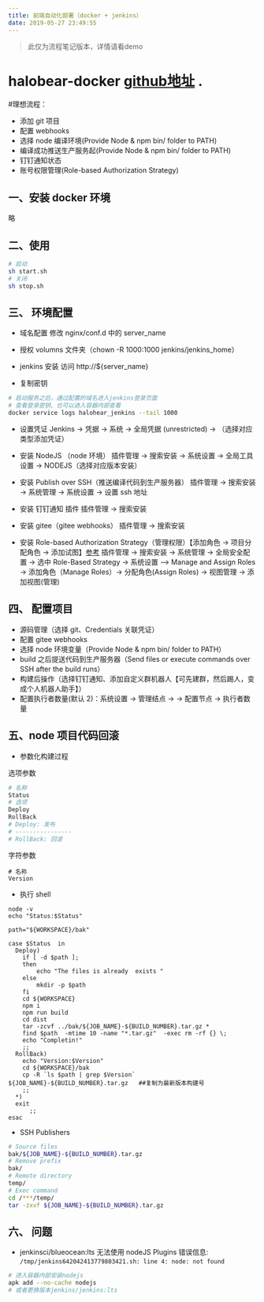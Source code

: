 ```yaml
---
title: 前端自动化部署（docker + jenkins）
date: 2019-05-27 23:49:55
---
```

> 此仅为流程笔记版本，详情请看demo
# halobear-docker [github地址](https://github.com/kuan1/test-docker-jenkins) . 
#理想流程：
- 添加 git 项目
- 配置 webhooks
- 选择 node 编译环境(Provide Node & npm bin/ folder to PATH)
- 编译成功推送生产服务起(Provide Node & npm bin/ folder to PATH)
- 钉钉通知状态
- 账号权限管理(Role-based Authorization Strategy)

## 一、安装 docker 环境

略

## 二、使用

```bash
# 启动
sh start.sh
# 关闭
sh stop.sh
```

## 三、 环境配置

- 域名配置
  修改 nginx/conf.d 中的 server_name

- 授权 volumns 文件夹（chown -R 1000:1000 jenkins/jenkins_home）

- jenkins 安装 访问 http://${server_name}

- 复制密钥

```bash
# 启动服务之后，通过配置的域名进入jenkins登录页面
# 查看登录密钥、也可以进入容器内部查看
docker service logs halohear_jenkins --tail 1000
```

- 设置凭证
  Jenkins -> 凭据 -> 系统 -> 全局凭据 (unrestricted) -> （选择对应类型添加凭证）

- 安装 NodeJS （node 环境）
  插件管理 -> 搜索安装 ->
  系统设置 -> 全局工具设置 -> NODEJS（选择对应版本安装）

- 安装 Publish over SSH（推送编译代码到生产服务器）
  插件管理 -> 搜索安装 ->
  系统管理 -> 系统设置 -> 设置 ssh 地址

- 安装 钉钉通知 插件
  插件管理 -> 搜索安装

- 安装 gitee（gitee webhooks）
  插件管理 -> 搜索安装

- 安装 Role-based Authorization Strategy（管理权限）【添加角色 -> 项目分配角色 -> 添加试图】[参考](https://blog.51cto.com/wzlinux/2160778)
  插件管理 -> 搜索安装 ->
  系统管理 -> 全局安全配置 -> 选中 Role-Based Strategy ->
  系统设置 —> Manage and Assign Roles -> 添加角色（Manage Roles）-> 分配角色(Assign Roles) ->
  视图管理 -> 添加视图(管理)

## 四、 配置项目

- 源码管理（选择 git、Credentials 关联凭证）
- 配置 gitee webhooks
- 选择 node 环境变量（Provide Node & npm bin/ folder to PATH）
- build 之后提送代码到生产服务器（Send files or execute commands over SSH after the build runs）
- 构建后操作（选择钉钉通知、添加自定义群机器人【可先建群，然后踢人，变成个人机器人助手】）
- 配置执行者数量(默认 2)：系统设置 -> 管理结点 -> -> 配置节点 -> 执行者数量

## 五、node 项目代码回滚

- 参数化构建过程

选项参数

```bash
# 名称
Status
# 选项
Deploy
RollBack
# Deploy: 发布
# ----------------
# RollBack: 回滚
```

字符参数

```
# 名称
Version

```

- 执行 shell

```
node -v
echo "Status:$Status"

path="${WORKSPACE}/bak"

case $Status  in
  Deploy)
    if [ -d $path ];
    then
        echo "The files is already  exists "
    else
        mkdir -p $path
    fi
    cd ${WORKSPACE}
    npm i
    npm run build
    cd dist
    tar -zcvf ../bak/${JOB_NAME}-${BUILD_NUMBER}.tar.gz *
    find $path  -mtime 10 -name "*.tar.gz"  -exec rm -rf {} \;
    echo "Completin!"
    ;;
  RollBack)
    echo "Version:$Version"
    cd ${WORKSPACE}/bak
    cp -R `ls $path | grep $Version`  ${JOB_NAME}-${BUILD_NUMBER}.tar.gz   ##复制为最新版本构建号
    ;;
  *)
  exit
      ;;
esac

```

- SSH Publishers

```bash
# Source files
bak/${JOB_NAME}-${BUILD_NUMBER}.tar.gz
# Remove prefix
bak/
# Remote directory
temp/
# Exec command
cd /***/temp/
tar -zxvf ${JOB_NAME}-${BUILD_NUMBER}.tar.gz
```

## 六、 问题

- jenkinsci/blueocean:lts 无法使用 nodeJS Plugins
  错误信息: `/tmp/jenkins642042413779803421.sh: line 4: node: not found`

```bash
# 进入容器内部安装nodejs
apk add --no-cache nodejs
# 或者更换版本jenkins/jenkins:lts
```

  